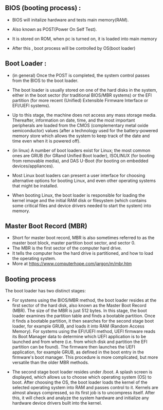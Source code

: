 ## BIOS (booting process) : 

* BIOS will initalize hardware and tests main memory(RAM).

* Also known as POST(Power On Self Test).

* It is stored on ROM, when pc is turned on, it is loaded into main memory

* After this , boot process will be controlled by OS(boot loader)

## Boot Loader : 
 - (in general) Once the POST is completed, the system control passes from the BIOS to the boot loader. 
 - The boot loader is usually stored on one of the hard disks in the system, either in the boot sector (for traditional BIOS/MBR systems) or the EFI partition (for more recent (Unified) Extensible Firmware Interface or EFI/UEFI systems). 
 - Up to this stage, the machine does not access any mass storage media. Thereafter, information on date, time, and the most important peripherals are loaded from the CMOS (complementary metal oxide semiconductor) values (after a technology used for the battery-powered memory store which allows the system to keep track of the date and time even when it is powered off).
 
 - (in linux) A number of boot loaders exist for Linux; the most common ones are GRUB (for GRand Unified Boot loader), ISOLINUX (for booting from removable media), and DAS U-Boot (for booting on embedded devices/appliances). 
 - Most Linux boot loaders can present a user interface for choosing alternative options for booting Linux, and even other operating systems that might be installed. 
 - When booting Linux, the boot loader is responsible for loading the kernel image and the initial RAM disk or filesystem (which contains some critical files and device drivers needed to start the system) into memory.
 
## Master Boot Record (MBR)

- Short for master boot record, MBR is also sometimes referred to as the master boot block, master partition boot sector, and sector 0. 
- The MBR is the first sector of the computer hard drive. 
- It tells the computer how the hard drive is partitioned, and how to load the operating system.
- More at https://www.computerhope.com/jargon/m/mbr.htm

## Booting process

The boot loader has two distinct stages:

- For systems using the BIOS/MBR method, the boot loader resides at the first sector of the hard disk, also known as the Master Boot Record (MBR). The size of the MBR is just 512 bytes. In this stage, the boot loader examines the partition table and finds a bootable partition. Once it finds a bootable partition, it then searches for the second stage boot loader, for example GRUB, and loads it into RAM (Random Access Memory). For systems using the EFI/UEFI method, UEFI firmware reads its Boot Manager data to determine which UEFI application is to be launched and from where (i.e. from which disk and partition the EFI partition can be found). The firmware then launches the UEFI application, for example GRUB, as defined in the boot entry in the firmware's boot manager. This procedure is more complicated, but more versatile than the older MBR methods.

- The second stage boot loader resides under /boot. A splash screen is displayed, which allows us to choose which operating system (OS) to boot. After choosing the OS, the boot loader loads the kernel of the selected operating system into RAM and passes control to it.  Kernels are almost always compressed, so its first job is to uncompress itself. After this, it will check and analyze the system hardware and initialize any hardware device drivers built into the kernel.
